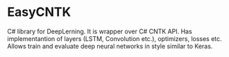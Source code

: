# EasyCNTK
C# library for DeepLerning. It is wrapper over C# CNTK API. Has implementantion of layers (LSTM, Convolution etc.), optimizers, losses etc. 
Allows train and evaluate deep neural networks in style similar to Keras.


